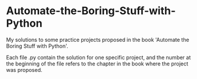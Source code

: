 # Automate-the-Boring-Stuff-with-Python
My solutions to some practice projects proposed in the book 'Automate the Boring Stuff with Python'.

Each file .py contain the solution for one specific project, and the number at the beginning of the 
file refers to the chapter in the book where the project was proposed.

